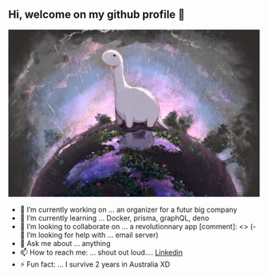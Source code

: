 ## Hi, welcome on my github profile 👋

![deno](deno-real.jpg)

- 🔭 I’m currently working on ... an organizer for a futur big company
- 🌱 I’m currently learning ... Docker, prisma, graphQL, deno
- 👯 I’m looking to collaborate on ... a revolutionnary app
[comment]: <> (- 🤔 I’m looking for help with ... email server)
- 💬 Ask me about ... anything
- 📫 How to reach me: ... shout out loud.... [Linkedin](https://www.linkedin.com/in/marc-schiavone/)
- ⚡ Fun fact: ... I survive 2 years in Australia XD
